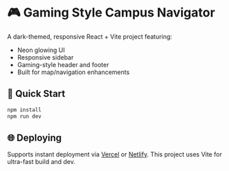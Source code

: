# 🎮 Gaming Style Campus Navigator

A dark-themed, responsive React + Vite project featuring:
- Neon glowing UI
- Responsive sidebar
- Gaming-style header and footer
- Built for map/navigation enhancements

## 🚀 Quick Start

```bash
npm install
npm run dev
```

## 🌐 Deploying

Supports instant deployment via [Vercel](https://vercel.com) or [Netlify](https://netlify.com). This project uses Vite for ultra-fast build and dev.

